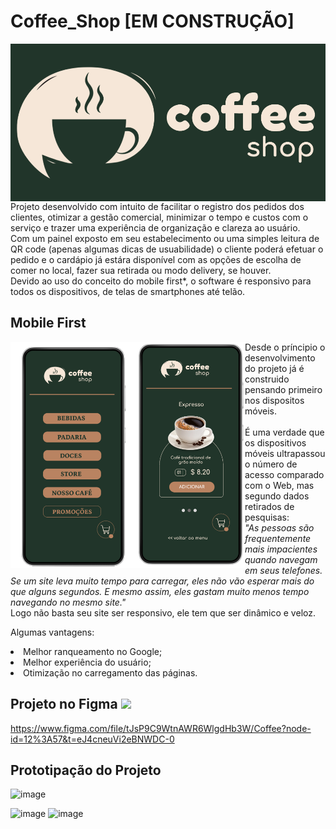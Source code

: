 # Coffee_Shop [EM CONSTRUÇÃO]
<img src="./src/assets/logo/logo_coffeeshop.png" width="550px;" align="right"/>


<p>Projeto desenvolvido com intuito de facilitar o registro dos pedidos dos clientes, 
otimizar a gestão comercial, minimizar o tempo e custos com o serviço e trazer uma experiência de organização e clareza ao usuário. </br>
Com um painel exposto em seu estabelecimento ou uma simples leitura de QR code (apenas algumas dicas de usuabilidade) o cliente poderá 
efetuar o pedido e o cardápio já estára disponível com as opções de escolha de comer no local, fazer sua retirada ou modo delivery, se houver. </br>
Devido ao uso do conceito do mobile first*, o software é responsivo para todos os dispositivos, de telas de smartphones até telão.<p>




## Mobile First  

<img src="./src/assets/images/Cel.png" width="200px;" align="left"/>

<img src="./src/assets/images/Cel2.png" width="175px;" align="left"/>

Desde o príncipio o desenvolvimento do projeto já é construido pensando primeiro<br/> nos dispositos móveis.<br/><br/>
É uma verdade que os dispositivos móveis ultrapassou o número de acesso comparado com o Web, mas segundo dados retirados de pesquisas: <br/>
<i>"As pessoas são frequentemente mais impacientes quando navegam em seus telefones. 
Se um site leva muito tempo para carregar, eles não vão esperar mais do que alguns 
segundos. E mesmo assim, eles gastam muito menos tempo navegando no mesmo site."</i><br/>
Logo não basta seu site ser responsivo, ele tem que ser dinâmico e veloz.

Algumas vantagens:</br>

<li>Melhor ranqueamento no Google;</li>
<li>Melhor experiência do usuário;</li>
<li>Otimização no carregamento das páginas.</li>



## Projeto no Figma <img src="https://assets.asana.biz/transform/ba9b63a3-f255-4088-b5fe-14ab4628f50b/logo-app-figma" width="30px;" >
https://www.figma.com/file/tJsP9C9WtnAWR6WlgdHb3W/Coffee?node-id=12%3A57&t=eJ4cneuVi2eBNWDC-0

## Prototipação do Projeto


![image](https://user-images.githubusercontent.com/98292860/203129473-0c680d3f-ea56-47f3-b7b2-fc9d73479a1b.png)

![image](https://user-images.githubusercontent.com/98292860/203128584-d26c5d36-6d02-419a-904a-8bd547323b8c.png)
![image](https://user-images.githubusercontent.com/98292860/203129298-b98b23fd-eb25-4b65-a34c-3fd16168c172.png)
